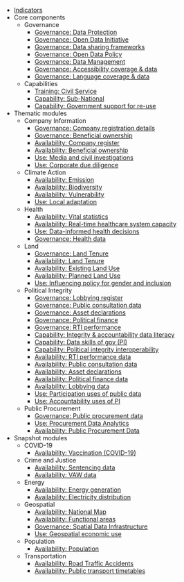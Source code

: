 * [Indicators](index.md)
* Core components
    * Governance 
        * [Governance: Data Protection](../indicators/G.GOVERNANCE.DPL.md)
        * [Governance: Open Data Initiative](../indicators/G.GOVERNANCE.ODINIT.md)
        * [Governance: Data sharing frameworks](../indicators/G.GOVERNANCE.DATASHARING.md)
        * [Governance: Open Data Policy](../indicators/G.GOVERNANCE.ODPOLICY.md)
        * [Governance: Data Management](../indicators/G.GOVERNANCE.DATAMANAGE.md)
        * [Governance: Accessibility coverage & data](../indicators/G.GOVERNANCE.ACCESSIBILITY.md)
        * [Governance: Language coverage & data](../indicators/G.GOVERNANCE.LANG.md)
    * Capabilities 
        * [Training: Civil Service](../indicators/C.CAPABILITIES.TRAIN.md)
        * [Capability: Sub-National](../indicators/C.CAPABILITIES.SUBNAT.md)
        * [Capability: Government support for re-use](../indicators/C.CAPABILITIES.GOVSUPPORT.md)
* Thematic modules
    * Company Information 
        * [Governance: Company registration details](../indicators/G.COMPANY.REG.md)
        * [Governance: Beneficial ownership](../indicators/G.COMPANY.BOT.md)
        * [Availability: Company register](../indicators/A.COMPANY.REG.md)
        * [Availability: Beneficial ownership ](../indicators/A.COMPANY.BOT.md)
        * [Use: Media and civil investigations](../indicators/U.COMPANY.MEDIA.md)
        * [Use: Corporate due diligence](../indicators/U.COMPANY.DUEDIL.md)
    * Climate Action 
        * [Availability: Emission](../indicators/A.CLIMATE.EMI.md)
        * [Availability: Biodiversity](../indicators/A.CLIMATE.BIO.md)
        * [Availability: Vulnerability](../indicators/A.CLIMATE.VUL.md)
        * [Use: Local adaptation ](../indicators/U.CLIMATE.ADAPT.md)
    * Health 
        * [Availability: Vital statistics](../indicators/A.HEALTH.CRVS.md)
        * [Availability: Real-time healthcare system capacity](../indicators/A.HEALTH.RTC.md)
        * [Use: Data-informed health decisions](../indicators/U.HEALTH.DECISIONS.md)
        * [Governance: Health data](../indicators/G.HEALTH.HEA.md)
    * Land 
        * [Governance: Land Tenure](../indicators/G.LAND.TENURE.md)
        * [Availability: Land Tenure](../indicators/A.LAND.TENURE.md)
        * [Availability: Existing Land Use](../indicators/A.LAND.ELU.md)
        * [Availability: Planned Land Use](../indicators/A.LAND.PLU.md)
        * [Use: Influencing policy for gender and inclusion](../indicators/U.LAND.GENDERINCLUSION.md)
    * Political Integrity 
        * [Governance: Lobbying register](../indicators/G.PI.LOBBY.md)
        * [Governance: Public consultation data](../indicators/G.PI.PUBCON.md)
        * [Governance: Asset declarations](../indicators/G.PI.IAD.md)
        * [Governance: Political finance](../indicators/G.PI.POLFIN.md)
        * [Governance: RTI performance](../indicators/G.PI.RTI.md)
        * [Capability: Integrity & accountability data literacy](../indicators/C.PI.CAP-DL.md)
        * [Capability: Data skills of gov (PI)](../indicators/C.PI.GOVSKILLS.md)
        * [Capability: Political integrity interoperability](../indicators/C.PI.INTEROP.md)
        * [Availability: RTI performance data](../indicators/A.PI.RTI.md)
        * [Availability: Public consultation data](../indicators/A.PI.PUBCON.md)
        * [Availability: Asset declarations](../indicators/A.PI.IAD.md)
        * [Availability: Political finance data](../indicators/A.PI.POLFIN.md)
        * [Availability: Lobbying data](../indicators/A.PI.LOBBY.md)
        * [Use: Participation uses of public data](../indicators/U.PI.PARTICIPATION.md)
        * [Use: Accountability uses of PI](../indicators/U.PI.ACCOUNT.md)
    * Public Procurement 
        * [Governance: Public procurement data](../indicators/G.PROCUREMENT.OC.md)
        * [Use: Procurement Data Analytics](../indicators/U.PROCUREMENT.ANALYTICS.md)
        * [Availability: Public Procurement Data](../indicators/A.PROCUREMENT.OC.md)
* Snapshot modules
    * COVID-19 
        * [Availability: Vaccination (COVID-19)](../indicators/A.COVID.VAC.md)
    * Crime and Justice 
        * [Availability: Sentencing data](../indicators/A.JUSTICE.SENTENCE.md)
        * [Availability: VAW data](../indicators/A.JUSTICE.VAW.md)
    * Energy 
        * [Availability: Energy generation](../indicators/A.ENERGY.GEN.md)
        * [Availability: Electricity distribution](../indicators/A.ENERGY.DIST.md)
    * Geospatial 
        * [Availability: National Map](../indicators/A.GEO.MAP.md)
        * [Availability: Functional areas](../indicators/A.GEO.FUNC.md)
        * [Governance: Spatial Data Infrastructure](../indicators/G.GEO.SDI.md)
        * [Use: Geospatial economic use](../indicators/U.GEO.ECON.md)
    * Population
        * [Availability: Population](../indicators/A.POPULATION.POPULATION.md)
    * Transportation 
        * [Availability: Road Traffic Accidents](../indicators/A.TRANSPORTATION.RTA.md)
        * [Availability: Public transport timetables](../indicators/A.TRANSPORTATION.TRANSIT.md)
